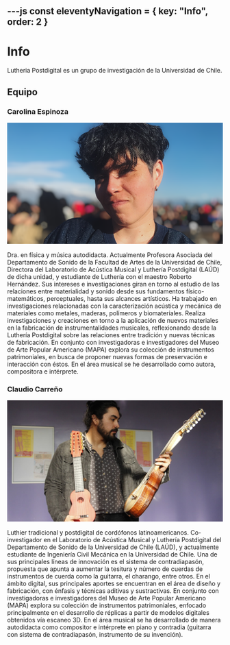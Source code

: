 ---js
const eleventyNavigation = {
 key: "Info",
 order: 2
}
---

# Info

Lutheria Postdigital es un grupo de investigación de la Universidad de Chile.

## Equipo

### Carolina Espinoza

<img src="./carolina-espinoza.png" alt="imagen de la científica Carolina Espinoza">

Dra. en física y música autodidacta. Actualmente Profesora Asociada del Departamento de Sonido de la Facultad de Artes de la Universidad de Chile, Directora del Laboratorio de Acústica Musical y Luthería Postdigital (LAÚD) de dicha unidad, y estudiante de Luthería con el maestro Roberto Hernández. Sus intereses e investigaciones giran en torno al estudio de las relaciones entre materialidad y sonido desde sus fundamentos físico-matemáticos, perceptuales, hasta sus alcances artísticos. Ha trabajado en investigaciones relacionadas con la caracterización acústica y mecánica de materiales como metales, maderas, polímeros y biomateriales. Realiza investigaciones y creaciones en torno a la aplicación de nuevos materiales en la fabricación de instrumentalidades musicales, reflexionando desde la Luthería Postdigital sobre las relaciones entre tradición y nuevas técnicas de fabricación. En conjunto con investigadoras e investigadores del Museo de Arte Popular Americano (MAPA) explora su colección de instrumentos patrimoniales, en busca de proponer nuevas formas de preservación e interacción con éstos. En el área musical se he desarrollado como autora, compositora e intérprete.

### Claudio Carreño

<img src="./claudio-carreno.jpg" alt="imagen del luthier Claudio Carreño">

Luthier tradicional y postdigital de cordófonos latinoamericanos. Co-investigador en el Laboratorio de Acústica Musical y Luthería Postdigital del Departamento de Sonido de la Universidad de Chile (LAÚD), y actualmente estudiante de Ingeniería Civil Mecánica en la Universidad de Chile.  Una de sus principales líneas de innovación es el sistema de contradiapasón, propuesta que apunta a aumentar la tesitura y número de cuerdas de instrumentos de cuerda como la guitarra, el charango, entre otros. En el ámbito digital, sus principales aportes se encuentran en el área de diseño y fabricación, con énfasis y técnicas aditivas y sustractivas. En conjunto con investigadoras e investigadores del Museo de Arte Popular Americano (MAPA) explora su colección de instrumentos patrimoniales, enfocado principalmente en el desarrollo de réplicas a partir de modelos digitales obtenidos vía escaneo 3D. En el área musical se ha desarrollado de manera autodidacta como compositor e intérprete en piano y contradia (guitarra con sistema de contradiapasón, instrumento de su invención).
